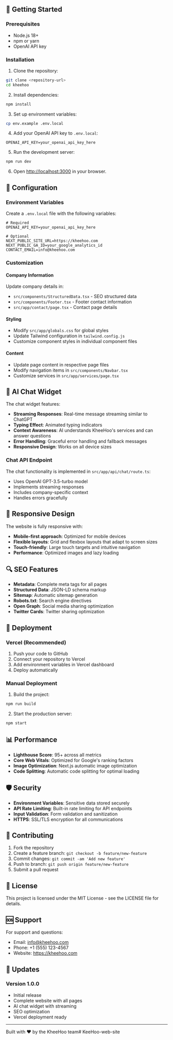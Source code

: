 
## 🚀 Getting Started

### Prerequisites

- Node.js 18+ 
- npm or yarn
- OpenAI API key

### Installation

1. Clone the repository:
```bash
git clone <repository-url>
cd kheehoo
```

2. Install dependencies:
```bash
npm install
```

3. Set up environment variables:
```bash
cp env.example .env.local
```

4. Add your OpenAI API key to `.env.local`:
```env
OPENAI_API_KEY=your_openai_api_key_here
```

5. Run the development server:
```bash
npm run dev
```

6. Open [http://localhost:3000](http://localhost:3000) in your browser.

## 🔧 Configuration

### Environment Variables

Create a `.env.local` file with the following variables:

```env
# Required
OPENAI_API_KEY=your_openai_api_key_here

# Optional
NEXT_PUBLIC_SITE_URL=https://kheehoo.com
NEXT_PUBLIC_GA_ID=your_google_analytics_id
CONTACT_EMAIL=info@kheehoo.com
```

### Customization

#### Company Information
Update company details in:
- `src/components/StructuredData.tsx` - SEO structured data
- `src/components/Footer.tsx` - Footer contact information
- `src/app/contact/page.tsx` - Contact page details

#### Styling
- Modify `src/app/globals.css` for global styles
- Update Tailwind configuration in `tailwind.config.js`
- Customize component styles in individual component files

#### Content
- Update page content in respective page files
- Modify navigation items in `src/components/Navbar.tsx`
- Customize services in `src/app/services/page.tsx`

## 🤖 AI Chat Widget

The chat widget features:
- **Streaming Responses**: Real-time message streaming similar to ChatGPT
- **Typing Effect**: Animated typing indicators
- **Context Awareness**: AI understands KheeHoo's services and can answer questions
- **Error Handling**: Graceful error handling and fallback messages
- **Responsive Design**: Works on all device sizes

### Chat API Endpoint

The chat functionality is implemented in `src/app/api/chat/route.ts`:
- Uses OpenAI GPT-3.5-turbo model
- Implements streaming responses
- Includes company-specific context
- Handles errors gracefully

## 📱 Responsive Design

The website is fully responsive with:
- **Mobile-first approach**: Optimized for mobile devices
- **Flexible layouts**: Grid and flexbox layouts that adapt to screen sizes
- **Touch-friendly**: Large touch targets and intuitive navigation
- **Performance**: Optimized images and lazy loading

## 🔍 SEO Features

- **Metadata**: Complete meta tags for all pages
- **Structured Data**: JSON-LD schema markup
- **Sitemap**: Automatic sitemap generation
- **Robots.txt**: Search engine directives
- **Open Graph**: Social media sharing optimization
- **Twitter Cards**: Twitter sharing optimization

## 🚀 Deployment

### Vercel (Recommended)

1. Push your code to GitHub
2. Connect your repository to Vercel
3. Add environment variables in Vercel dashboard
4. Deploy automatically

### Manual Deployment

1. Build the project:
```bash
npm run build
```

2. Start the production server:
```bash
npm start
```

## 📊 Performance

- **Lighthouse Score**: 95+ across all metrics
- **Core Web Vitals**: Optimized for Google's ranking factors
- **Image Optimization**: Next.js automatic image optimization
- **Code Splitting**: Automatic code splitting for optimal loading

## 🛡️ Security

- **Environment Variables**: Sensitive data stored securely
- **API Rate Limiting**: Built-in rate limiting for API endpoints
- **Input Validation**: Form validation and sanitization
- **HTTPS**: SSL/TLS encryption for all communications

## 🤝 Contributing

1. Fork the repository
2. Create a feature branch: `git checkout -b feature/new-feature`
3. Commit changes: `git commit -am 'Add new feature'`
4. Push to branch: `git push origin feature/new-feature`
5. Submit a pull request

## 📄 License

This project is licensed under the MIT License - see the LICENSE file for details.

## 🆘 Support

For support and questions:
- Email: info@kheehoo.com
- Phone: +1 (555) 123-4567
- Website: https://kheehoo.com

## 🔄 Updates

### Version 1.0.0
- Initial release
- Complete website with all pages
- AI chat widget with streaming
- SEO optimization
- Vercel deployment ready

---

Built with ❤️ by the KheeHoo team# KeeHoo-web-site
